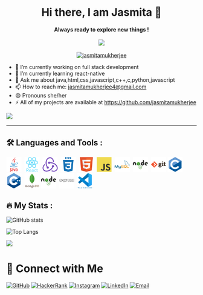 <h1 align="center">Hi there, I am Jasmita 👋</h1>

<h4 align="center"> Always ready to explore new things !</h4>
<div id="header" align="center">
  <img src="https://media.licdn.com/dms/image/D5622AQHfpjL234EClw/feedshare-shrink_2048_1536/0/1693911767128?e=2147483647&v=beta&t=J2ZGomfV_OEzCK57MHHoGWAY8c8kmzalpvQ65tN8b40" width="300"/>
</div>

<p align="center"> <a href="https://github.com/ryo-ma/github-profile-trophy"><img src="https://github-profile-trophy.vercel.app/?username=jasmitamukherjee" alt="jasmitamukherjee" style={{margin:"5px";}} /></a> </p>


- 🔭 I’m currently working on full stack development
- 🌱 I’m currently learning react-native
- 💬 Ask me about java,html,css,javascript,c++,c,python,javascript
- 📫 How to reach me: jasmitamukherjee4@gmail.com
- 😄 Pronouns she/her
- ⚡ All of my projects are available at https://github.com/jasmitamukherjee

![](https://visitor-badge.laobi.icu/badge?page_id=jasmitaukherjee.jasmitamukherjee)

---

## :hammer_and_wrench: Languages and Tools :
<div>
  <img src="https://github.com/devicons/devicon/blob/master/icons/java/java-original-wordmark.svg" title="Java" alt="Java" width="40" height="40"/>&nbsp;
  <img src="https://github.com/devicons/devicon/blob/master/icons/react/react-original-wordmark.svg" title="React" alt="React" width="40" height="40"/>&nbsp;
  <img src="https://github.com/devicons/devicon/blob/master/icons/redux/redux-original.svg" title="Redux" alt="Redux " width="40" height="40"/>&nbsp;
  <img src="https://github.com/devicons/devicon/blob/master/icons/css3/css3-plain-wordmark.svg"  title="CSS3" alt="CSS" width="40" height="40"/>&nbsp;
  <img src="https://github.com/devicons/devicon/blob/master/icons/html5/html5-original.svg" title="HTML5" alt="HTML" width="40" height="40"/>&nbsp;
  <img src="https://github.com/devicons/devicon/blob/master/icons/javascript/javascript-original.svg" title="JavaScript" alt="JavaScript" width="40" height="40"/>&nbsp;
  <img src="https://github.com/devicons/devicon/blob/master/icons/mysql/mysql-original-wordmark.svg" title="MySQL"  alt="MySQL" width="40" height="40"/>&nbsp;
  <img src="https://github.com/devicons/devicon/blob/master/icons/nodejs/nodejs-original-wordmark.svg" title="NodeJS" alt="NodeJS" width="40" height="40"/>&nbsp;
  <img src="https://github.com/devicons/devicon/blob/master/icons/git/git-original-wordmark.svg" title="Git" **alt="Git" width="40" height="40"/>
  <img src="https://github.com/devicons/devicon/blob/master/icons/c/c-original.svg" title="C" alt="C" width="40" height="40"/>&nbsp;
  <img src="https://github.com/devicons/devicon/blob/master/icons/cplusplus/cplusplus-original.svg" title="C++" alt="C++" width="40" height="40"/>&nbsp;
  <img src="https://github.com/devicons/devicon/blob/master/icons/mongodb/mongodb-original-wordmark.svg" title="MongoDB" alt="MongoDB" width="40" height="40"/>
  <img src="https://github.com/devicons/devicon/blob/master/icons/nodejs/nodejs-original-wordmark.svg" title="Node.js" alt="Node.js" width="40" height="40"/>&nbsp;
  <img src="https://github.com/devicons/devicon/blob/master/icons/express/express-original-wordmark.svg" title="Express.js" alt="Express.js" width="40" height="40"/>&nbsp;
  <img src="https://github.com/devicons/devicon/blob/master/icons/vscode/vscode-original-wordmark.svg" title="VS Code" alt="VS Code" width="40" height="40"/>


  
</div>



## :fire: My Stats :


![GitHub stats](https://github-readme-stats.vercel.app/api?username=jasmitamukherjee&show_icons=true&theme=vue)

![Top Langs](https://github-readme-stats.vercel.app/api/top-langs/?username=jasmitamukherjee&theme=vue)

<a href="https://git.io/streak-stats"><img src="https://streak-stats.demolab.com?user=jasmitamukherjee"/></a>

# 👋 Connect with Me

[![GitHub](https://img.shields.io/badge/-GitHub-black?style=flat&logo=github)](https://github.com/jasmitamukherjee)
[![HackerRank](https://img.shields.io/badge/-HackerRank-2EC866?style=flat&logo=hackerrank)](https://www.hackerrank.com/profile/jasmita_mukherj1)
[![Instagram](https://img.shields.io/badge/-Instagram-E4405F?style=flat&logo=instagram)](https://www.instagram.com/jasmitamukherjee_?igsh=MTZxYTRqMGVjc21rNg==)
[![LinkedIn](https://img.shields.io/badge/-LinkedIn-blue?style=flat&logo=linkedin)](https://www.linkedin.com/in/jasmita-mukherjee/)
[![Email](https://img.shields.io/badge/-Email-red?style=flat&logo=gmail)](mailto:jasmitamukherjee4@gmail.com)

